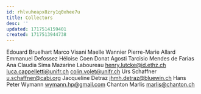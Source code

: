 ```yaml
---
id: rhlvuheapx8zry1q0xhee7u
title: Collectors
desc: ''
updated: 1717514159401
created: 1717513944738
---
```



Edouard Bruelhart
Marco Visani
Maelle Wannier
Pierre-Marie Allard
Emmanuel Defossez
Héloise Coen
Donat Agosti
Tarcisio Mendes de Farias
Ana Claudia Sima
Mazarine Laboureau
henry.lutcke@id.ethz.ch
luca.cappelletti@unifr.ch
colin.volet@unifr.ch
Urs Schaffner u.schaffner@cabi.org
Jacqueline Detraz jhmh.detraz@bluewin.ch
Hans Peter Wymann wymann.hp@gmail.com
Chanton Marlis marlis@chanton.ch
